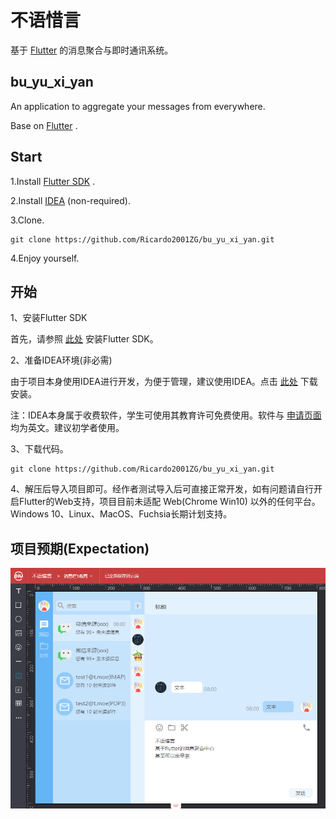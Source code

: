 # 不语惜言

基于 [Flutter](https://flutter.dev/) 的消息聚合与即时通讯系统。

## bu_yu_xi_yan

An application to aggregate your messages from everywhere.

Base on [Flutter](https://flutter.dev/) .

## Start

1.Install [Flutter SDK](https://flutter.dev/docs/get-started/install) .

2.Install [IDEA](https://www.jetbrains.com/idea/download/index.html) (non-required).

3.Clone.

```
git clone https://github.com/Ricardo2001ZG/bu_yu_xi_yan.git
```

4.Enjoy yourself.

## 开始

1、安装Flutter SDK

首先，请参照 [此处](https://flutter.dev/docs/get-started/install) 安装Flutter SDK。

2、准备IDEA环境(非必需)

由于项目本身使用IDEA进行开发，为便于管理，建议使用IDEA。点击 [此处](https://www.jetbrains.com/idea/download/index.html) 下载安装。

注：IDEA本身属于收费软件，学生可使用其教育许可免费使用。软件与 [申请页面](https://www.jetbrains.com/community/education/#students) 均为英文。建议初学者使用。

3、下载代码。

```
git clone https://github.com/Ricardo2001ZG/bu_yu_xi_yan.git
```

4、解压后导入项目即可。经作者测试导入后可直接正常开发，如有问题请自行开启Flutter的Web支持，项目目前未适配 Web(Chrome Win10) 以外的任何平台。Windows 10、Linux、MacOS、Fuchsia长期计划支持。

## 项目预期(Expectation)

![Expectation](PRD/index_page_3.png)